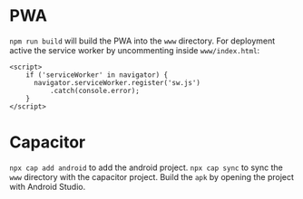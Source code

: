 # PWA

`npm run build` will build the PWA into the `www` directory. For deployment active the service worker by uncommenting inside `www/index.html`:

```
<script>
    if ('serviceWorker' in navigator) {
      navigator.serviceWorker.register('sw.js')
          .catch(console.error);
    }
</script>
```

# Capacitor

`npx cap add android` to add the android project. `npx cap sync` to sync the `www` directory with the capacitor project. Build the `apk` by opening the project with Android Studio.